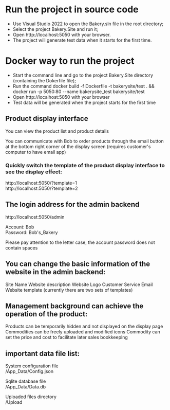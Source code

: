 # Run the project in source code
* Use Visual Studio 2022 to open the Bakery.sln file in the root directory;
* Select the project Bakery.Site and run it;
* Open http://localhost:5050 with your browser.
* The project will generate test data when it starts for the first time.

# Docker way to run the project
* Start the command line and go to the project Bakery.Site directory (containing the Dokerfile file);
* Run the command docker build -f Dockerfile -t bakerysite/test . && docker run -p 5050:80 --name bakerysite_test bakerysite/test
* Open http://localhost:5050 with your browser
* Test data will be generated when the project starts for the first time


## Product display interface
You can view the product list and product details

You can communicate with Bob to order products through the email button at the bottom right corner of the display screen (requires customer's computer to have email app)


### Quickly switch the template of the product display interface to see the display effect:
http://localhost:5050/?template=1  
http://localhost:5050/?template=2



## The login address for the admin backend
http://localhost:5050/admin

Account: Bob  
Password: Bob's_Bakery

Please pay attention to the letter case, the account password does not contain spaces


## You can change the basic information of the website in the admin backend:
Site Name
Website description
Website Logo
Customer Service Email
Website template (currently there are two sets of templates)


## Management background can achieve the operation of the product:
Products can be temporarily hidden and not displayed on the display page
Commodities can be freely uploaded and modified icons
Commodity can set the price and cost to facilitate later sales bookkeeping


## important data file list:

System configuration file  
/App_Data/Config.json

Sqlite database file  
/App_Data/Data.db

Uploaded files directory  
/Upload